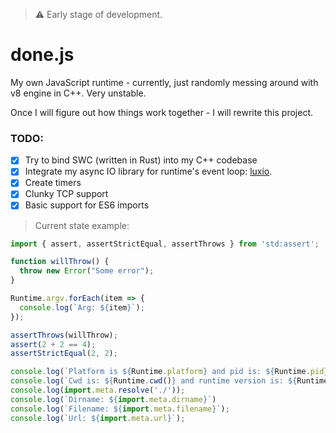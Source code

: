 > ⚠️ Early stage of development.

# done.js

My own JavaScript runtime - currently, just randomly messing around with v8 engine in C++. Very unstable.

Once I will figure out how things work together - I will rewrite this project.

### TODO:

- [x] Try to bind SWC (written in Rust) into my C++ codebase
- [x] Integrate my async IO library for runtime's event loop: [luxio](https://github.com/michaldziuba03/luxio).
- [x] Create timers
- [x] Clunky TCP support
- [x] Basic support for ES6 imports

> Current state example:

```js
import { assert, assertStrictEqual, assertThrows } from 'std:assert';

function willThrow() {
  throw new Error("Some error");
}

Runtime.argv.forEach(item => {
  console.log(`Arg: ${item}`);
});

assertThrows(willThrow);
assert(2 + 2 == 4);
assertStrictEqual(2, 2);

console.log(`Platform is ${Runtime.platform} and pid is: ${Runtime.pid}`);
console.log(`Cwd is: ${Runtime.cwd()} and runtime version is: ${Runtime.version}`);
console.log(import.meta.resolve('./'));
console.log(`Dirname: ${import.meta.dirname}`)
console.log(`Filename: ${import.meta.filename}`);
console.log(`Url: ${import.meta.url}`);
```

